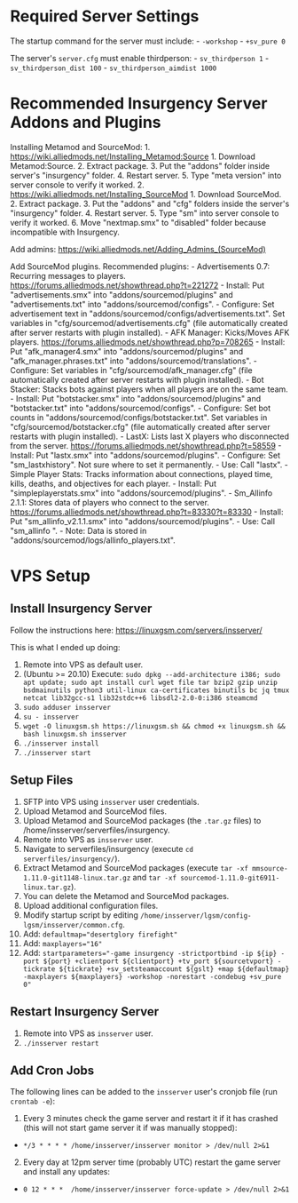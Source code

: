 # Required Server Settings
The startup command for the server must include:
	- `-workshop`
	- `+sv_pure 0`

The server's `server.cfg` must enable thirdperson:
	- `sv_thirdperson 1`
	- `sv_thirdperson_dist 100`
	- `sv_thirdperson_aimdist 1000`

# Recommended Insurgency Server Addons and Plugins

Installing Metamod and SourceMod:
	1. https://wiki.alliedmods.net/Installing_Metamod:Source
		1. Download Metamod:Source.
		2. Extract package.
		3. Put the "addons" folder inside server's "insurgency" folder.
		4. Restart server.
		5. Type "meta version" into server console to verify it worked.
	2. https://wiki.alliedmods.net/Installing_SourceMod
		1. Download SourceMod.
		2. Extract package.
		3. Put the "addons" and "cfg" folders inside the server's "insurgency" folder.
		4. Restart server.
		5. Type "sm" into server console to verify it worked.
		6. Move "nextmap.smx" to "disabled" folder because incompatible with Insurgency.

Add admins: https://wiki.alliedmods.net/Adding_Admins_(SourceMod)

Add SourceMod plugins. Recommended plugins:
	- Advertisements 0.7: Recurring messages to players. https://forums.alliedmods.net/showthread.php?t=221272
		- Install: Put "advertisements.smx" into "addons/sourcemod/plugins" and "advertisements.txt" into "addons/sourcemod/configs".
		- Configure: Set advertisement text in "addons/sourcemod/configs/advertisements.txt". Set variables in "cfg/sourcemod/advertisements.cfg" (file automatically created after server restarts with plugin installed).
	- AFK Manager: Kicks/Moves AFK players. https://forums.alliedmods.net/showthread.php?p=708265
		- Install: Put "afk_manager4.smx" into "addons/sourcemod/plugins" and "afk_manager.phrases.txt" into "addons/sourcemod/translations".
		- Configure: Set variables in "cfg/sourcemod/afk_manager.cfg" (file automatically created after server restarts with plugin installed).
	- Bot Stacker: Stacks bots against players when all players are on the same team.
		- Install: Put "botstacker.smx" into "addons/sourcemod/plugins" and "botstacker.txt" into "addons/sourcemod/configs".
		- Configure: Set bot counts in "addons/sourcemod/configs/botstacker.txt". Set variables in "cfg/sourcemod/botstacker.cfg" (file automatically created after server restarts with plugin installed).
	- LastX: Lists last X players who disconnected from the server. https://forums.alliedmods.net/showthread.php?t=58559
		- Install: Put "lastx.smx" into "addons/sourcemod/plugins".
		- Configure: Set "sm_lastxhistory". Not sure where to set it permanently.
		- Use: Call "lastx".
	- Simple Player Stats: Tracks information about connections, played time, kills, deaths, and objectives for each player.
		- Install: Put "simpleplayerstats.smx" into "addons/sourcemod/plugins".
	- Sm_Allinfo 2.1.1: Stores data of players who connect to the server. https://forums.alliedmods.net/showthread.php?t=83330?t=83330
		- Install: Put "sm_allinfo_v2.1.1.smx"  into "addons/sourcemod/plugins".
		- Use: Call "sm_allinfo <player name>".
		- Note: Data is stored in "addons/sourcemod/logs/allinfo_players.txt".

# VPS Setup

## Install Insurgency Server
Follow the instructions here: https://linuxgsm.com/servers/insserver/

This is what I ended up doing:
1. Remote into VPS as default user.
2. (Ubuntu >= 20.10) Execute: `sudo dpkg --add-architecture i386; sudo apt update; sudo apt install curl wget file tar bzip2 gzip unzip bsdmainutils python3 util-linux ca-certificates binutils bc jq tmux netcat lib32gcc-s1 lib32stdc++6 libsdl2-2.0-0:i386 steamcmd`
3. `sudo adduser insserver`
4. `su - insserver`
5. `wget -O linuxgsm.sh https://linuxgsm.sh && chmod +x linuxgsm.sh && bash linuxgsm.sh insserver`
6. `./insserver install`
7. `./insserver start`

## Setup Files
1. SFTP into VPS using `insserver` user credentials.
2. Upload Metamod and SourceMod files.
  1. Upload Metamod and SourceMod packages (the `.tar.gz` files) to /home/insserver/serverfiles/insurgency.
  2. Remote into VPS as `insserver` user.
  3. Navigate to serverfiles/insurgency (execute `cd serverfiles/insurgency/`).
  4. Extract Metamod and SourceMod packages (execute `tar -xf mmsource-1.11.0-git1148-linux.tar.gz` and `tar -xf sourcemod-1.11.0-git6911-linux.tar.gz`).
  5. You can delete the Metamod and SourceMod packages.
3. Upload additional configuration files.
4. Modify startup script by editing `/home/insserver/lgsm/config-lgsm/insserver/common.cfg`.
  1. Add: `defaultmap="desertglory firefight"`
  2. Add: `maxplayers="16"`
  3. Add: `startparameters="-game insurgency -strictportbind -ip ${ip} -port ${port} +clientport ${clientport} +tv_port ${sourcetvport} -tickrate ${tickrate} +sv_setsteamaccount ${gslt} +map ${defaultmap} -maxplayers ${maxplayers} -workshop -norestart -condebug +sv_pure 0"`

## Restart Insurgency Server
1. Remote into VPS as `insserver` user.
2. `./insserver restart`

## Add Cron Jobs
The following lines can be added to the `insserver` user's cronjob file (run `crontab -e`):
1. Every 3 minutes check the game server and restart it if it has crashed (this will not start game server it if was manually stopped):
  * `*/3 * * * * /home/insserver/insserver monitor > /dev/null 2>&1`
2. Every day at 12pm server time (probably UTC) restart the game server and install any updates:
  * `0 12 * * *  /home/insserver/insserver force-update > /dev/null 2>&1`
